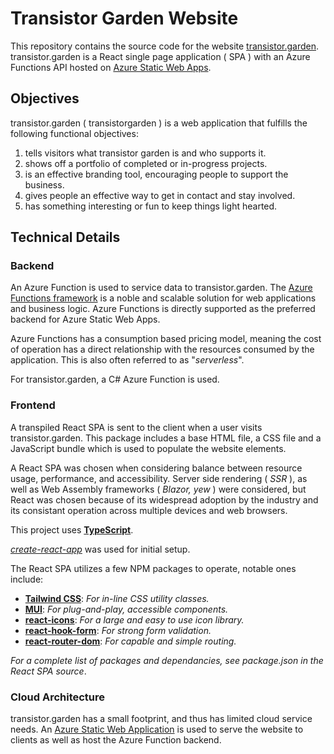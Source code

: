 # Transistor Garden Website

This repository contains the source code for the website [transistor.garden](https://transistor.garden). transistor.garden is a React single page application ( SPA ) with an Azure Functions API hosted on [Azure Static Web Apps](https://learn.microsoft.com/en-us/azure/static-web-apps/).

## Objectives

transistor.garden ( transistorgarden ) is a web application that fulfills the following functional objectives:
1. tells visitors what transistor garden is and who supports it.
2. shows off a portfolio of completed or in-progress projects.
3. is an effective branding tool, encouraging people to support the business.
4. gives people an effective way to get in contact and stay involved.
5. has something interesting or fun to keep things light hearted.

## Technical Details

### Backend

An Azure Function is used to service data to transistor.garden. The [Azure Functions framework](https://learn.microsoft.com/en-us/azure/azure-functions/) is a noble and scalable solution for web applications and business logic. Azure Functions is directly supported as the preferred backend for Azure Static Web Apps.

Azure Functions has a consumption based pricing model, meaning the cost of operation has a direct relationship with the resources consumed by the application. This is also often referred to as "_serverless_".

For transistor.garden, a C# Azure Function is used.

### Frontend

A transpiled React SPA is sent to the client when a user visits transistor.garden. This package includes a base HTML file, a CSS file and a JavaScript bundle which is used to populate the website elements.

A React SPA was chosen when considering balance between resource usage, performance, and accessibility. Server side rendering ( _SSR_ ), as well as Web Assembly frameworks ( _Blazor, yew_ ) were considered, but React was chosen because of its widespread adoption by the industry and its consistant operation across multiple devices and web browsers.

This project uses [__TypeScript__](https://www.typescriptlang.org/). 

_[create-react-app](https://create-react-app.dev/)_ was used for initial setup.

The React SPA utilizes a few NPM packages to operate, notable ones include:
- __[Tailwind CSS](https://tailwindcss.com/)__: _For in-line CSS utility classes._
- __[MUI](https://mui.com/)__: _For plug-and-play, accessible components._
- __[react-icons](https://react-icons.github.io/react-icons/)__: _For a large and easy to use icon library._
- __[react-hook-form](https://react-hook-form.com/)__: _For strong form validation._
- __[react-router-dom](https://reactrouter.com/en/main)__: _For capable and simple routing._

_For a complete list of packages and dependancies, see package.json in the React SPA source_.

### Cloud Architecture

transistor.garden has a small footprint, and thus has limited cloud service needs. An [Azure Static Web Application](https://learn.microsoft.com/en-us/azure/static-web-apps/) is used to serve the website to clients as well as host the Azure Function backend.
